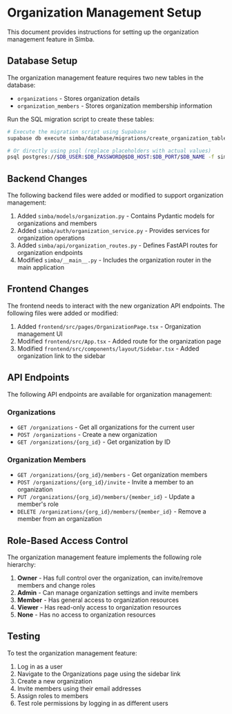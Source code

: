 # Organization Management Setup

This document provides instructions for setting up the organization management feature in Simba.

## Database Setup

The organization management feature requires two new tables in the database:
- `organizations` - Stores organization details
- `organization_members` - Stores organization membership information

Run the SQL migration script to create these tables:

```bash
# Execute the migration script using Supabase
supabase db execute simba/database/migrations/create_organization_tables.sql

# Or directly using psql (replace placeholders with actual values)
psql postgres://$DB_USER:$DB_PASSWORD@$DB_HOST:$DB_PORT/$DB_NAME -f simba/database/migrations/create_organization_tables.sql
```

## Backend Changes

The following backend files were added or modified to support organization management:

1. Added `simba/models/organization.py` - Contains Pydantic models for organizations and members
2. Added `simba/auth/organization_service.py` - Provides services for organization operations
3. Added `simba/api/organization_routes.py` - Defines FastAPI routes for organization endpoints
4. Modified `simba/__main__.py` - Includes the organization router in the main application

## Frontend Changes

The frontend needs to interact with the new organization API endpoints. The following files were added or modified:

1. Added `frontend/src/pages/OrganizationPage.tsx` - Organization management UI
2. Modified `frontend/src/App.tsx` - Added route for the organization page
3. Modified `frontend/src/components/layout/Sidebar.tsx` - Added organization link to the sidebar

## API Endpoints

The following API endpoints are available for organization management:

### Organizations

- `GET /organizations` - Get all organizations for the current user
- `POST /organizations` - Create a new organization
- `GET /organizations/{org_id}` - Get organization by ID

### Organization Members

- `GET /organizations/{org_id}/members` - Get organization members
- `POST /organizations/{org_id}/invite` - Invite a member to an organization
- `PUT /organizations/{org_id}/members/{member_id}` - Update a member's role
- `DELETE /organizations/{org_id}/members/{member_id}` - Remove a member from an organization

## Role-Based Access Control

The organization management feature implements the following role hierarchy:

1. **Owner** - Has full control over the organization, can invite/remove members and change roles
2. **Admin** - Can manage organization settings and invite members
3. **Member** - Has general access to organization resources
4. **Viewer** - Has read-only access to organization resources
5. **None** - Has no access to organization resources

## Testing

To test the organization management feature:

1. Log in as a user
2. Navigate to the Organizations page using the sidebar link
3. Create a new organization
4. Invite members using their email addresses
5. Assign roles to members
6. Test role permissions by logging in as different users 